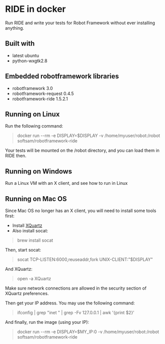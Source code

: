 # RIDE in docker
Run RIDE and write your tests for Robot Framework without ever installing anything.

## Built with
- latest ubuntu
- python-wxgtk2.8

## Embedded robotframework libraries
- robotframework 3.0
- robotframework-request 0.4.5
- robotframework-ride 1.5.2.1

## Running on Linux
Run the following command:

> docker run --rm -e DISPLAY=$DISPLAY -v /home/myuser/robot:/robot softsam/robotframework-ride

Your tests will be mounted on the /robot directory, and you can load them in RIDE then.

## Running on Windows
Run a Linux VM with an X client, and see how to run in Linux

## Running on Mac OS

Since Mac OS no longer has an X client, you will need to install some tools first:
- Install [XQuartz](https://www.xquartz.org)
- Also install socat:
> brew install socat

Then, start socat:
> socat TCP-LISTEN:6000,reuseaddr,fork UNIX-CLIENT:\"$DISPLAY\"

And XQuartz:
> open -a XQuartz

Make sure network connections are allowed in the security section of XQuartz preferences.

Then get your IP address. You may use the following command:
> ifconfig | grep "inet " | grep -Fv 127.0.0.1 | awk '{print $2}'

And finally, run the image (using your IP):
> docker run --rm -e DISPLAY=$MY_IP:0 -v /home/myuser/robot:/robot softsam/robotframework-ride